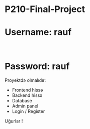 # P210-Final-Project

<h1>Username: rauf</h1>
<br>
<h1>Password: rauf</h1> 


Proyektdə olmalıdır:
- Frontend hissə
- Backend hissə
- Database
- Admin panel
- Login / Register

Uğurlar !
